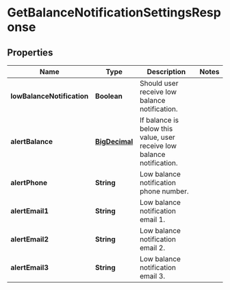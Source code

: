 
# GetBalanceNotificationSettingsResponse

## Properties
Name | Type | Description | Notes
------------ | ------------- | ------------- | -------------
**lowBalanceNotification** | **Boolean** | Should user receive low balance notification. | 
**alertBalance** | [**BigDecimal**](BigDecimal.md) | If balance is below this value, user receive low balance notification. | 
**alertPhone** | **String** | Low balance notification phone number. | 
**alertEmail1** | **String** | Low balance notification email 1. | 
**alertEmail2** | **String** | Low balance notification email 2. | 
**alertEmail3** | **String** | Low balance notification email 3. | 



